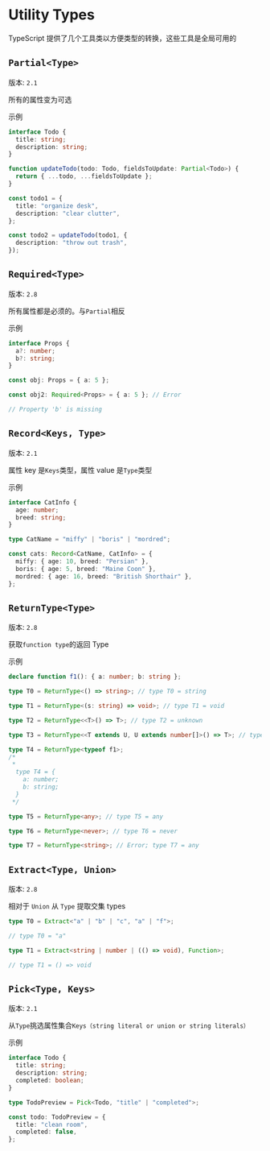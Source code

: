 # Utility Types

TypeScript 提供了几个工具类以方便类型的转换，这些工具是全局可用的

## `Partial<Type>`

版本: `2.1`

所有的属性变为可选

示例

```typescript
interface Todo {
  title: string;
  description: string;
}

function updateTodo(todo: Todo, fieldsToUpdate: Partial<Todo>) {
  return { ...todo, ...fieldsToUpdate };
}

const todo1 = {
  title: "organize desk",
  description: "clear clutter",
};

const todo2 = updateTodo(todo1, {
  description: "throw out trash",
});
```

## `Required<Type>`

版本: `2.8`

所有属性都是必须的。与`Partial`相反

示例

```typescript
interface Props {
  a?: number;
  b?: string;
}

const obj: Props = { a: 5 };

const obj2: Required<Props> = { a: 5 }; // Error

// Property 'b' is missing
```

## `Record<Keys, Type>`

版本: `2.1`

属性 key 是`Keys`类型，属性 value 是`Type`类型

示例

```typescript
interface CatInfo {
  age: number;
  breed: string;
}

type CatName = "miffy" | "boris" | "mordred";

const cats: Record<CatName, CatInfo> = {
  miffy: { age: 10, breed: "Persian" },
  boris: { age: 5, breed: "Maine Coon" },
  mordred: { age: 16, breed: "British Shorthair" },
};
```

## `ReturnType<Type>`

版本: `2.8`

获取`function type`的返回 Type

示例

```typescript
declare function f1(): { a: number; b: string };

type T0 = ReturnType<() => string>; // type T0 = string

type T1 = ReturnType<(s: string) => void>; // type T1 = void

type T2 = ReturnType<<T>() => T>; // type T2 = unknown

type T3 = ReturnType<<T extends U, U extends number[]>() => T>; // type T3 = number[]

type T4 = ReturnType<typeof f1>;
/*
 * 
  type T4 = {
    a: number;
    b: string;
  }
 */

type T5 = ReturnType<any>; // type T5 = any

type T6 = ReturnType<never>; // type T6 = never

type T7 = ReturnType<string>; // Error; type T7 = any
```

## `Extract<Type, Union>`

版本: `2.8`

相对于 `Union` 从 `Type` 提取交集 types

```typescript
type T0 = Extract<"a" | "b" | "c", "a" | "f">;

// type T0 = "a"
```

```typescript
type T1 = Extract<string | number | (() => void), Function>;

// type T1 = () => void
```

## `Pick<Type, Keys>`

版本: `2.1`

从`Type`挑选属性集合`Keys（string literal or union or string literals）`

示例

```typescript
interface Todo {
  title: string;
  description: string;
  completed: boolean;
}

type TodoPreview = Pick<Todo, "title" | "completed">;

const todo: TodoPreview = {
  title: "clean room",
  completed: false,
};
```
